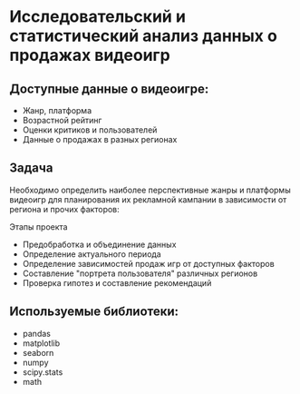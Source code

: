 # Исследовательский и статистический анализ данных о продажах видеоигр

## Доступные данные о видеоигре:
- Жанр, платформа
- Возрастной рейтинг
- Оценки критиков и пользователей
- Данные о продажах в разных регионах

## Задача
Необходимо определить наиболее перспективные жанры и платформы видеоигр для планирования их рекламной кампании в зависимости от региона и прочих факторов:

Этапы проекта
- Предобработка и объединение данных
- Определение актуального периода
- Определение зависимостей продаж игр от доступных факторов
- Составление "портрета пользователя" различных регионов
- Проверка гипотез и составление рекомендаций

## Используемые библиотеки:
- pandas
- matplotlib
- seaborn
- numpy
- scipy.stats
- math
